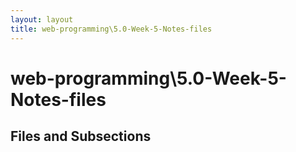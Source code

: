 ```yaml
---
layout: layout
title: web-programming\5.0-Week-5-Notes-files
---
```


# web-programming\5.0-Week-5-Notes-files

## Files and Subsections


